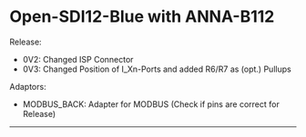 # Open-SDI12-Blue with ANNA-B112
 
Release:
- 0V2: Changed ISP Connector
- 0V3: Changed Position of I_Xn-Ports and added R6/R7 as (opt.) Pullups

Adaptors:
- MODBUS_BACK: Adapter for MODBUS (Check if pins are correct for Release)

***
